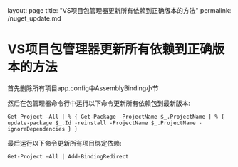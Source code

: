 layout: page
title: "VS项目包管理器更新所有依赖到正确版本的方法"
permalink: /nuget_update.md

# VS项目包管理器更新所有依赖到正确版本的方法

首先删除所有项目app.config中AssemblyBinding小节

然后在包管理器命令行中运行以下命令更新所有依赖包到最新版本:

```
Get-Project –All | % { Get-Package -ProjectName $_.ProjectName | % { update-package $_.Id -reinstall -ProjectName $_.ProjectName -ignoreDependencies } }
```

最后运行以下命令更新所有项目绑定依赖:

```
Get-Project –All | Add-BindingRedirect
```

